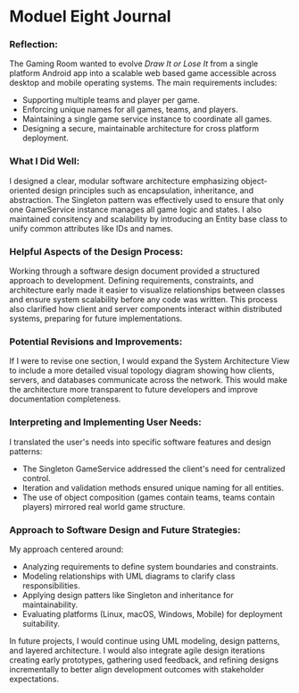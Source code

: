 # Moduel Eight Journal

### Reflection:

The Gaming Room wanted to evolve _Draw It or Lose It_ from a single platform Android app into a scalable web based game accessible across desktop and mobile operating systems.
The main requirements includes:
  - Supporting multiple teams and player per game.
  - Enforcing unique names for all games, teams, and players.
  - Maintaining a single game service instance to coordinate all games.
  - Designing a secure, maintainable architecture for cross platform deployment.


### What I Did Well:

I designed a clear, modular software architecture emphasizing object-oriented design principles such as encapsulation, inheritance, and abstraction. The Singleton pattern was effectively used to ensure that only one GameService instance manages all game logic and states. I also maintained consitency and scalability by introducing an Entity base class to unify common attributes like IDs and names.

### Helpful Aspects of the Design Process:

Working through a software design document provided a structured approach to development. Defining requirements, constraints, and architecture early made it easier to visualize relationships between classes and ensure system scalability before any code was written. This process also clarified how client and server components interact within distributed systems, preparing for future implementations.

### Potential Revisions and Improvements:

If I were to revise one section, I would expand the System Architecture View to include a more detailed visual topology diagram showing how clients, servers, and databases communicate across the network. This would make the architecture more transparent to future developers and improve documentation completeness.

### Interpreting and Implementing User Needs:

I translated the user's needs into specific software features and design patterns:
- The Singleton GameService addressed the client's need for centralized control.
- Iteration and validation methods ensured unique naming for all entities.
- The use of object composition (games contain teams, teams contain players) mirrored real world game structure.


### Approach to Software Design and Future Strategies:

My approach centered around:
- Analyzing requirements to define system boundaries and constraints.
- Modeling relationships with UML diagrams to clarify class responsibilities.
- Applying design patters like Singleton and inheritance for maintainability.
- Evaluating platforms (Linux, macOS, Windows, Mobile) for deployment suitability.

In future projects, I would continue using UML modeling, design patterns, and layered architecture. I would also integrate agile design iterations creating early prototypes, gathering used feedback, and refining designs incrementally to better align development outcomes with stakeholder expectations.


